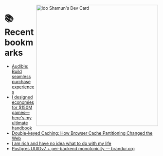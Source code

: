 <a href="https://app.daily.dev/idoshamun"><img src="https://api.daily.dev/devcards/v2/28849d86070e4c099c877ab6837c61f0.png?type=default&r=auy" align="right" width="400" alt="Ido Shamun's Dev Card"/></a>

# 📚 Recent bookmarks
<!-- BOOKMARKS:START -->
- [Audible: Build seamless purchase experiences](https://app.daily.dev/posts/1PRngASe9?utm_source=rss&utm_medium=bookmarks&utm_campaign=28849d86070e4c099c877ab6837c61f0)
- [I designed economies for $150M games—here&#39;s my ultimate handbook](https://app.daily.dev/posts/YZwPt7zzq?utm_source=rss&utm_medium=bookmarks&utm_campaign=28849d86070e4c099c877ab6837c61f0)
- [Double-keyed Caching: How Browser Cache Partitioning Changed the Web](https://app.daily.dev/posts/ox0WymfLJ?utm_source=rss&utm_medium=bookmarks&utm_campaign=28849d86070e4c099c877ab6837c61f0)
- [I am rich and have no idea what to do with my life](https://app.daily.dev/posts/q7jtyCdbf?utm_source=rss&utm_medium=bookmarks&utm_campaign=28849d86070e4c099c877ab6837c61f0)
- [Postgres UUIDv7 + per-backend monotonicity — brandur.org](https://app.daily.dev/posts/Pw98W186v?utm_source=rss&utm_medium=bookmarks&utm_campaign=28849d86070e4c099c877ab6837c61f0)
<!-- BOOKMARKS:END -->
